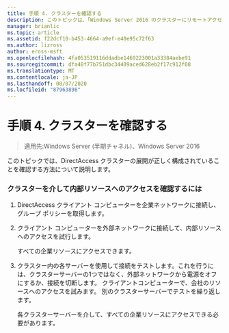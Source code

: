 ```yaml
---
title: 手順 4. クラスターを確認する
description: このトピックは、「Windows Server 2016 のクラスターにリモートアクセスを展開する」の一部です。
manager: brianlic
ms.topic: article
ms.assetid: f22dcf10-b453-4664-a9ef-e40e95c72f63
ms.author: lizross
author: eross-msft
ms.openlocfilehash: 4fa053519116ddadbe1469223001a33384aebe91
ms.sourcegitcommit: dfa48f77b751dbc34409aced628eb2f17c912f08
ms.translationtype: MT
ms.contentlocale: ja-JP
ms.lasthandoff: 08/07/2020
ms.locfileid: "87963898"
---
```

# <a name="step-4-verify-the-cluster"></a>手順 4. クラスターを確認する

>適用先:Windows Server (半期チャネル)、Windows Server 2016

このトピックでは、DirectAccess クラスターの展開が正しく構成されていることを確認する方法について説明します。

### <a name="to-verify-access-to-internal-resources-through-the-cluster"></a>クラスターを介して内部リソースへのアクセスを確認するには

1.  DirectAccess クライアント コンピューターを企業ネットワークに接続し、グループ ポリシーを取得します。

2.  クライアント コンピューターを外部ネットワークに接続して、内部リソースへのアクセスを試行します。

    すべての企業リソースにアクセスできます。

3.  クラスター内の各サーバーを使用して接続をテストします。これを行うには、クラスターサーバーの1つではなく、外部ネットワークから電源をオフにするか、接続を切断します。 クライアントコンピューターで、会社のリソースへのアクセスを試みます。 別のクラスターサーバーでテストを繰り返します。

    各クラスターサーバーを介して、すべての企業リソースにアクセスできる必要があります。




